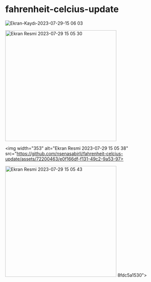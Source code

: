 # fahrenheit-celcius-update




![Ekran-Kaydı-2023-07-29-15 06 03](https://github.com/nsenasabirli/fahrenheit-celcius-update/assets/72200463/f66d7b2f-0ab1-4d5e-9147-f4c5f20433c3)

<img width="353" alt="Ekran Resmi 2023-07-29 15 05 30" src="https://github.com/nsenasabirli/fahrenheit-celcius-update/assets/72200463/eb15ea0c-4b1c-46c6-9d77-9f0a7f7a2bda">

<img width="353" alt="Ekran Resmi 2023-07-29 15 05 38" src="https://github.com/nsenasabirli/fahrenheit-celcius-update/assets/72200463/e0f166df-f131-49c2-9a53-97>

<img width="353" alt="Ekran Resmi 2023-07-29 15 05 43" src="https://github.com/nsenasabirli/fahrenheit-celcius-update/assets/72200463/d8043e96-8784-4022-b182-9357f70f4cb3">
8fdc5a1530">
